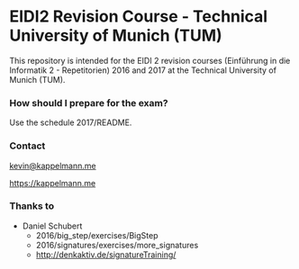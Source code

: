 # EIDI2 Revision Course - Technical University of Munich (TUM)
This repository is intended for the EIDI 2 revision courses (Einführung in die Informatik 2 - Repetitorien) 2016 and 2017 at the Technical University of Munich (TUM).

### How should I prepare for the exam?
Use the schedule 2017/README.

### Contact
kevin@kappelmann.me

https://kappelmann.me

### Thanks to 
* Daniel Schubert
  * 2016/big_step/exercises/BigStep
  * 2016/signatures/exercises/more_signatures
  * http://denkaktiv.de/signatureTraining/
